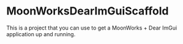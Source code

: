 # MoonWorksDearImGuiScaffold

This is a project that you can use to get a MoonWorks + Dear ImGui application up and running.
